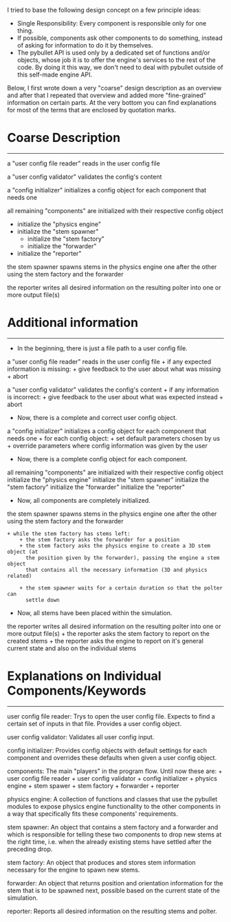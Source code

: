 I tried to base the following design concept on a few principle ideas:
+ Single Responsibility: Every component is responsible only for one thing.
+ If possible, components ask other components to do something, instead of
  asking for information to do it by themselves.
+ The pybullet API is used only by a dedicated set of functions and/or objects,
  whose job it is to offer the engine's services to the rest of the code. By
  doing it this way, we don't need to deal with pybullet outside of this
  self-made engine API.
  
Below, I first wrote down a very "coarse" design description as an overview and
after that I repeated that overview and added more "fine-grained" information
on certain parts. At the very bottom you can find explanations for most of the
terms that are enclosed by quotation marks.


# Coarse Description
-------------------------------------------------------------------------------

a "user config file reader" reads in the user config file

a "user config validator" validates the config's content

a "config initializer" initializes a config object for each component that needs one
        
all remaining "components" are initialized with their respective config object
+ initialize the "physics engine"
+ initialize the "stem spawner"
    + initialize the "stem factory"
    + initialize the "forwarder"
+ initialize the "reporter"
    
the stem spawner spawns stems in the physics engine one after the other using the stem factory and the forwarder
    
the reporter writes all desired information on the resulting polter into one or more output file(s)


# Additional information
-------------------------------------------------------------------------------

+ In the beginning, there is just a file path to a user config file.

a "user config file reader" reads in the user config file
    + if any expected information is missing:
        + give feedback to the user about what was missing
        + abort

a "user config validator" validates the config's content
    + if any information is incorrect:
        + give feedback to the user about what was expected instead
        + abort

+ Now, there is a complete and correct user config object.

a "config initializer" initializes a config object for each component that
 needs one
    + for each config object:
        + set default parameters chosen by us
        + override parameters where config information was given by the user
        
+ Now, there is a complete config object for each component.
        
all remaining "components" are initialized with their respective config object
    initialize the "physics engine"
    initialize the "stem spawner"
        initialize the "stem factory"
        initialize the "forwarder"
    initialize the "reporter"
    
+ Now, all components are completely initialized.
    
the stem spawner spawns stems in the physics engine one after the other using
 the stem factory and the forwarder
    
    + while the stem factory has stems left:
        + the stem factory asks the forwarder for a position
        + the stem factory asks the physics engine to create a 3D stem object (at
          the position given by the forwarder), passing the engine a stem object
          that contains all the necessary information (3D and physics related)
        
        + the stem spawner waits for a certain duration so that the polter can
          settle down
        
+ Now, all stems have been placed within the simulation.
    
the reporter writes all desired information on the resulting polter into one
 or more output file(s)
    + the reporter asks the stem factory to report on the created stems
    + the reporter asks the engine to report on it's general current state and
      also on the individual stems


# Explanations on Individual Components/Keywords
-------------------------------------------------------------------------------
    
user config file reader: Trys to open the user config file. Expects to find a
    certain set of inputs in that file. Provides a user config object.
    
user config validator: Validates all user config input.

config initializer: Provides config objects with default settings for each
    component and overrides these defaults when given a user config object.
    
components: The main "players" in the program flow. Until now these are:
    + user config file reader
    + user config validator
    + config initializer
    + physics engine
    + stem spawer
    + stem factory
    + forwarder
    + reporter
    
physics engine: A collection of functions and classes that use the pybullet
    modules to expose physics engine functionality to the other components in a
    way that specifically fits these components' requirements.
    
stem spawner: An object that contains a stem factory and a forwarder and which
    is responsible for telling these two components to drop new stems at the
    right time, i.e. when the already existing stems have settled after the
    preceding drop.

stem factory: An object that produces and stores stem information necessary for
    the engine to spawn new stems.
    
forwarder: An object that returns position and orientation information for the
    stem that is to be spawned next, possible based on the current state of the
    simulation.
    
reporter: Reports all desired information on the resulting stems and polter.